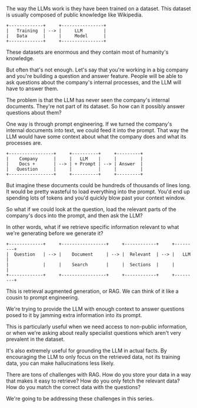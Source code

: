 The way the LLMs work is they have been trained on a dataset. This dataset is usually composed of public knowledge like Wikipedia.

```
+-------------+     +----------------+
|   Training  | --> |     LLM        |
|   Data      |     |     Model      |
+-------------+     +----------------+
```

These datasets are enormous and they contain most of humanity's knowledge.

But often that's not enough. Let's say that you're working in a big company and you're building a question and answer feature. People will be able to ask questions about the company's internal processes, and the LLM will have to answer them.

The problem is that the LLM has never seen the company's internal documents. They're not part of its dataset. So how can it possibly answer questions about them?

One way is through prompt engineering. If we turned the company's internal documents into text, we could feed it into the prompt. That way the LLM would have some context about what the company does and what its processes are.

```
+-----------------+     +----------+     +---------+
|    Company      |     |   LLM    |     |         |
|    Docs +       | --> | + Prompt | --> | Answer  |
|   Question      |     |          |     |         |
+-----------------+     +----------+     +---------+
```

But imagine these documents could be hundreds of thousands of lines long. It would be pretty wasteful to load everything into the prompt. You'd end up spending lots of tokens and you'd quickly blow past your context window.

So what if we could look at the question, load the relevant parts of the company's docs into the prompt, and then ask the LLM?

In other words, what if we retrieve specific information relevant to what we're generating before we generate it?

```
+-------------+     +-----------------+     +------------+     +---------+
|  Question   | --> |    Document     | --> |  Relevant  | --> |   LLM   |
|             |     |    Search       |     |  Sections  |     |         |
+-------------+     +-----------------+     +------------+     +---------+
```

This is retrieval augmented generation, or RAG. We can think of it like a cousin to prompt engineering.

We're trying to provide the LLM with enough context to answer questions posed to it by jamming extra information into its prompt.

This is particularly useful when we need access to non-public information, or when we're asking about really specialist questions which aren't very prevalent in the dataset.

It's also extremely useful for grounding the LLM in actual facts. By encouraging the LLM to only focus on the retrieved data, not its training data, you can make hallucinations less likely.

There are tons of challenges with RAG. How do you store your data in a way that makes it easy to retrieve? How do you only fetch the relevant data? How do you match the correct data with the questions?

We're going to be addressing these challenges in this series.
